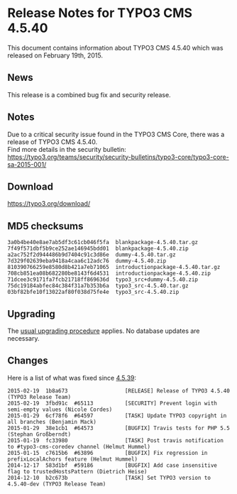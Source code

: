 Release Notes for TYPO3 CMS 4.5.40
==================================

This document contains information about TYPO3 CMS 4.5.40 which was
released on February 19th, 2015.

News
----

This release is a combined bug fix and security release.

Notes
-----

Due to a critical security issue found in the TYPO3 CMS Core, there was
a release of TYPO3 CMS 4.5.40.\
Find more details in the security bulletin:
<https://typo3.org/teams/security/security-bulletins/typo3-core/typo3-core-sa-2015-001/>

Download
--------

<https://typo3.org/download/>

MD5 checksums
-------------

    3a0b4be40e8ae7ab5df3c61cb046f5fa  blankpackage-4.5.40.tar.gz
    7f49f571dbf5b9ce252ae146945bdd01  blankpackage-4.5.40.zip
    a2ac752f2d944486b9d7404c91c3d86e  dummy-4.5.40.tar.gz
    7d329f02639eba9418a4caa6c12adc76  dummy-4.5.40.zip
    810390766259e8580d8b421a7eb71065  introductionpackage-4.5.40.tar.gz
    708cb851ea08b682280be8143f6d4531  introductionpackage-4.5.40.zip
    71dcee3c9171fa7fcb21718ff869636d  typo3_src+dummy-4.5.40.zip
    75dc19184abfec84c384f31a7b353b6a  typo3_src-4.5.40.tar.gz
    03bf82bfe10f13022af80f038d75fe4e  typo3_src-4.5.40.zip

Upgrading
---------

The [usual upgrading
procedure](https://docs.typo3.org/typo3cms/InstallationGuide/) applies.
No database updates are necessary.

Changes
-------

Here is a list of what was fixed since
[4.5.39](TYPO3_CMS_4.5.39 "wikilink"):

    2015-02-19  1b8a673                  [RELEASE] Release of TYPO3 4.5.40 (TYPO3 Release Team)
    2015-02-19  3fbd91c  #65113          [SECURITY] Prevent login with semi-empty values (Nicole Cordes)
    2015-01-29  6cf78f6  #64597          [TASK] Update TYPO3 copyright in all branches (Benjamin Mack)
    2015-01-29  38e1cb1  #64573          [BUGFIX] Travis tests for PHP 5.5 (Stephan Großberndt)
    2015-01-19  fc33980                  [TASK] Post travis notification to #typo3-cms-coredev channel (Helmut Hummel)
    2015-01-15  c7615b6  #63896          [BUGFIX] Fix regression in prefixLocalAchors feature (Helmut Hummel)
    2014-12-17  583d1bf  #59186          [BUGFIX] Add case insensitive flag to trustedHostsPattern (Dietrich Heise)
    2014-12-10  b2c673b                  [TASK] Set TYPO3 version to 4.5.40-dev (TYPO3 Release Team)


